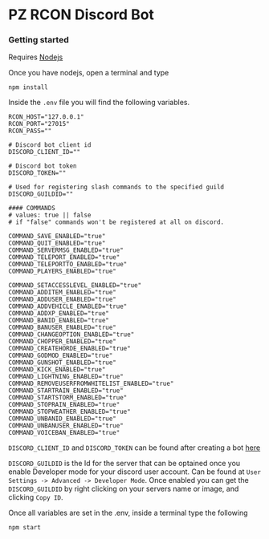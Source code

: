 # PZ RCON Discord Bot

### Getting started

Requires [Nodejs](https://nodejs.org/)

Once you have nodejs, open a terminal and type
```
npm install
```

Inside the `.env` file you will find the following variables.

```
RCON_HOST="127.0.0.1"
RCON_PORT="27015"
RCON_PASS=""

# Discord bot client id
DISCORD_CLIENT_ID=""

# Discord bot token
DISCORD_TOKEN=""

# Used for registering slash commands to the specified guild
DISCORD_GUILDID=""

#### COMMANDS
# values: true || false
# if "false" commands won't be registered at all on discord.

COMMAND_SAVE_ENABLED="true"
COMMAND_QUIT_ENABLED="true"
COMMAND_SERVERMSG_ENABLED="true"
COMMAND_TELEPORT_ENABLED="true"
COMMAND_TELEPORTTO_ENABLED="true"
COMMAND_PLAYERS_ENABLED="true"

COMMAND_SETACCESSLEVEL_ENABLED="true"
COMMAND_ADDITEM_ENABLED="true"
COMMAND_ADDUSER_ENABLED="true"
COMMAND_ADDVEHICLE_ENABLED="true"
COMMAND_ADDXP_ENABLED="true"
COMMAND_BANID_ENABLED="true"
COMMAND_BANUSER_ENABLED="true"
COMMAND_CHANGEOPTION_ENABLED="true"
COMMAND_CHOPPER_ENABLED="true"
COMMAND_CREATEHORDE_ENABLED="true"
COMMAND_GODMOD_ENABLED="true"
COMMAND_GUNSHOT_ENABLED="true"
COMMAND_KICK_ENABLED="true"
COMMAND_LIGHTNING_ENABLED="true"
COMMAND_REMOVEUSERFROMWHITELIST_ENABLED="true"
COMMAND_STARTRAIN_ENABLED="true"
COMMAND_STARTSTORM_ENABLED="true"
COMMAND_STOPRAIN_ENABLED="true"
COMMAND_STOPWEATHER_ENABLED="true"
COMMAND_UNBANID_ENABLED="true"
COMMAND_UNBANUSER_ENABLED="true"
COMMAND_VOICEBAN_ENABLED="true"

```
`DISCORD_CLIENT_ID` and `DISCORD_TOKEN` can be found after creating a bot [here](https://discord.com/developers/applications)

`DISCORD_GUILDID` is the Id for the server that can be optained once you enable Developer mode for your discord user account. Can be found at `User Settings -> Advanced -> Developer Mode`. Once enabled you can get the `DISCORD_GUILDID` by right clicking on your servers name or image, and clicking `Copy ID`.

Once all variables are set in the .env, inside a terminal type the following
```
npm start
```